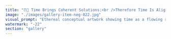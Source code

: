 ```yaml
---
title: "⏰🔮 Time Brings Coherent Solutions:<br />Therefore Time Is Aligned With ETH<br /><br />Bitcoin fights time. ETH flows with it.<br /><br />Every moment, the universe tends toward greater coherence. Problems resolve themselves when given space to breathe. Solutions emerge from patience, not force.<br /><br />Bitcoin's Relationship to Time:<br />⚡ Burns energy to freeze moments<br />⚡ Creates artificial urgency through scarcity<br />⚡ Forces decisions before understanding emerges<br />⚡ Fights entropy through brute computational force<br />⚡ Demands immediate finality<br /><br />ETH's Relationship to Time:<br />🌱 Allows solutions to unfold naturally<br />🌱 Creates space for coherence to emerge<br />🌱 Enables iterative improvement over time<br />🌱 Works with entropy to create order<br />🌱 Embraces provisional finality that can evolve<br /><br />The Universe's Arrow:<br />Time doesn't just pass - it accumulates coherence. Each moment builds upon the last, creating increasingly elegant solutions to complex problems.<br /><br />Bitcoin asks: 'How can we stop time?'<br />ETH asks: 'How can we harmonize with time's natural tendency toward coherence?'<br /><br />The most profound solutions aren't forced into existence. They emerge when systems have enough time and space to discover their natural patterns.<br /><br />ETH + EigenLayer doesn't just process transactions over time - it accumulates wisdom over time.<br /><br />Time is the ultimate consensus mechanism. And ETH is aligned with its flow.<br /><br /><br />#TimeCoherence #ETHFlow #TemporalAlignment #NaturalSolutions #CoherenceAccumulation #TimeAsConsensus"
image: "./images/gallery-item-neg-022.jpg"
visual_prompt: "Ethereal conceptual artwork showing time as a flowing river of liquid light, with ETH symbols naturally riding the current while Bitcoin symbols struggle against it. Along the riverbank, beautiful crystalline structures (representing coherent solutions) grow organically from the flow of time itself. The river splits into countless tributaries that eventually converge into more elegant patterns downstream. ETH elements appear to be in perfect synchronization with the temporal flow, while Bitcoin elements create turbulence and resistance. Background shows a cosmic clock face dissolving into flowing energy patterns. Color palette: temporal blues and silvers with luminous ETH gold naturally integrated into the flow, contrasted with harsh red Bitcoin elements fighting the current."
watermark: "-22"
section: "gallery"
---
```

